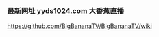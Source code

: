 ### 最新网址 [yyds1024.com](http://www.yyds1024.com/?BigBananaLive) 大香蕉直播

https://github.com/BigBananaTV/BigBananaTV/wiki
